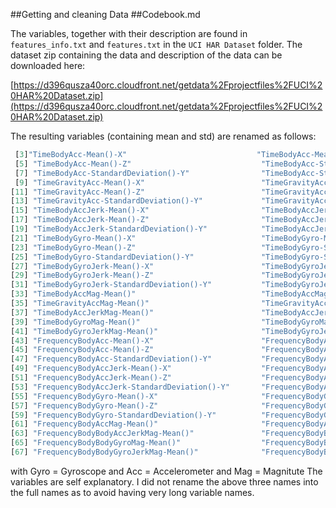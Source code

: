 ##Getting and cleaning Data
##Codebook.md


The variables, together with their description are found in `features_info.txt` and `features.txt` in the `UCI HAR Dataset` folder.
The dataset zip containing the data and description of the data can be downloaded here:

[https://d396qusza40orc.cloudfront.net/getdata%2Fprojectfiles%2FUCI%20HAR%20Dataset.zip](https://d396qusza40orc.cloudfront.net/getdata%2Fprojectfiles%2FUCI%20HAR%20Dataset.zip)

The resulting variables (containing mean and std) are renamed as follows:
```r
 [3]"TimeBodyAcc-Mean()-X"                             "TimeBodyAcc-Mean()-Y"                            
 [5] "TimeBodyAcc-Mean()-Z"                             "TimeBodyAcc-StandardDeviation()-X"               
 [7] "TimeBodyAcc-StandardDeviation()-Y"                "TimeBodyAcc-StandardDeviation()-Z"               
 [9] "TimeGravityAcc-Mean()-X"                          "TimeGravityAcc-Mean()-Y"                         
[11] "TimeGravityAcc-Mean()-Z"                          "TimeGravityAcc-StandardDeviation()-X"            
[13] "TimeGravityAcc-StandardDeviation()-Y"             "TimeGravityAcc-StandardDeviation()-Z"            
[15] "TimeBodyAccJerk-Mean()-X"                         "TimeBodyAccJerk-Mean()-Y"                        
[17] "TimeBodyAccJerk-Mean()-Z"                         "TimeBodyAccJerk-StandardDeviation()-X"           
[19] "TimeBodyAccJerk-StandardDeviation()-Y"            "TimeBodyAccJerk-StandardDeviation()-Z"           
[21] "TimeBodyGyro-Mean()-X"                            "TimeBodyGyro-Mean()-Y"                           
[23] "TimeBodyGyro-Mean()-Z"                            "TimeBodyGyro-StandardDeviation()-X"              
[25] "TimeBodyGyro-StandardDeviation()-Y"               "TimeBodyGyro-StandardDeviation()-Z"              
[27] "TimeBodyGyroJerk-Mean()-X"                        "TimeBodyGyroJerk-Mean()-Y"                       
[29] "TimeBodyGyroJerk-Mean()-Z"                        "TimeBodyGyroJerk-StandardDeviation()-X"          
[31] "TimeBodyGyroJerk-StandardDeviation()-Y"           "TimeBodyGyroJerk-StandardDeviation()-Z"          
[33] "TimeBodyAccMag-Mean()"                            "TimeBodyAccMag-StandardDeviation()"              
[35] "TimeGravityAccMag-Mean()"                         "TimeGravityAccMag-StandardDeviation()"           
[37] "TimeBodyAccJerkMag-Mean()"                        "TimeBodyAccJerkMag-StandardDeviation()"          
[39] "TimeBodyGyroMag-Mean()"                           "TimeBodyGyroMag-StandardDeviation()"             
[41] "TimeBodyGyroJerkMag-Mean()"                       "TimeBodyGyroJerkMag-StandardDeviation()"         
[43] "FrequencyBodyAcc-Mean()-X"                        "FrequencyBodyAcc-Mean()-Y"                       
[45] "FrequencyBodyAcc-Mean()-Z"                        "FrequencyBodyAcc-StandardDeviation()-X"          
[47] "FrequencyBodyAcc-StandardDeviation()-Y"           "FrequencyBodyAcc-StandardDeviation()-Z"          
[49] "FrequencyBodyAccJerk-Mean()-X"                    "FrequencyBodyAccJerk-Mean()-Y"                   
[51] "FrequencyBodyAccJerk-Mean()-Z"                    "FrequencyBodyAccJerk-StandardDeviation()-X"      
[53] "FrequencyBodyAccJerk-StandardDeviation()-Y"       "FrequencyBodyAccJerk-StandardDeviation()-Z"      
[55] "FrequencyBodyGyro-Mean()-X"                       "FrequencyBodyGyro-Mean()-Y"                      
[57] "FrequencyBodyGyro-Mean()-Z"                       "FrequencyBodyGyro-StandardDeviation()-X"         
[59] "FrequencyBodyGyro-StandardDeviation()-Y"          "FrequencyBodyGyro-StandardDeviation()-Z"         
[61] "FrequencyBodyAccMag-Mean()"                       "FrequencyBodyAccMag-StandardDeviation()"         
[63] "FrequencyBodyBodyAccJerkMag-Mean()"               "FrequencyBodyBodyAccJerkMag-StandardDeviation()" 
[65] "FrequencyBodyBodyGyroMag-Mean()"                  "FrequencyBodyBodyGyroMag-StandardDeviation()"    
[67] "FrequencyBodyBodyGyroJerkMag-Mean()"              "FrequencyBodyBodyGyroJerkMag-StandardDeviation()"

```
with Gyro = Gyroscope
and Acc = Accelerometer
and Mag = Magnitute
The variables are self explanatory. I did not rename the above three names into the full names as to avoid having very long variable names.

